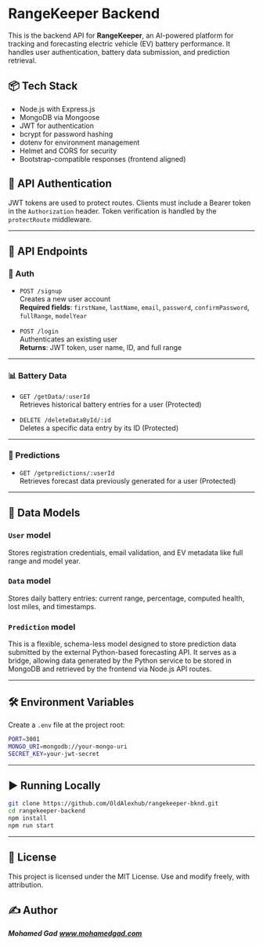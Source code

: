 # RangeKeeper Backend

This is the backend API for **RangeKeeper**, an AI-powered platform for tracking and forecasting electric vehicle (EV) battery performance. It handles user authentication, battery data submission, and prediction retrieval.

## 📦 Tech Stack

- Node.js with Express.js
- MongoDB via Mongoose
- JWT for authentication
- bcrypt for password hashing
- dotenv for environment management
- Helmet and CORS for security
- Bootstrap-compatible responses (frontend aligned)

## 🔐 API Authentication

JWT tokens are used to protect routes. Clients must include a Bearer token in the `Authorization` header. Token verification is handled by the `protectRoute` middleware.

---

## 🚦 API Endpoints

### 🔑 Auth

- `POST /signup`  
  Creates a new user account  
  **Required fields**: `firstName`, `lastName`, `email`, `password`, `confirmPassword`, `fullRange`, `modelYear`

- `POST /login`  
  Authenticates an existing user  
  **Returns**: JWT token, user name, ID, and full range

---

### 📊 Battery Data

- `GET /getData/:userId`  
  Retrieves historical battery entries for a user (Protected)

- `DELETE /deleteDataById/:id`  
  Deletes a specific data entry by its ID (Protected)

---

### 🔮 Predictions

- `GET /getpredictions/:userId`  
  Retrieves forecast data previously generated for a user (Protected)

---

## 🧠 Data Models

### `User` model

Stores registration credentials, email validation, and EV metadata like full range and model year.

### `Data` model

Stores daily battery entries: current range, percentage, computed health, lost miles, and timestamps.

### `Prediction` model

This is a flexible, schema-less model designed to store prediction data submitted by the external Python-based forecasting API. It serves as a bridge, allowing data generated by the Python service to be stored in MongoDB and retrieved by the frontend via Node.js API routes.

---

## 🛠 Environment Variables

Create a `.env` file at the project root:

```bash
PORT=3001
MONGO_URI=mongodb://your-mongo-uri
SECRET_KEY=your-jwt-secret
```

---

## ▶️ Running Locally

```bash
git clone https://github.com/OldAlexhub/rangekeeper-bknd.git
cd rangekeeper-backend
npm install
npm run start
```

---

## 📄 License

This project is licensed under the MIT License.
Use and modify freely, with attribution.

## ✍️ Author

**_Mohamed Gad_**
***www.mohamedgad.com***
